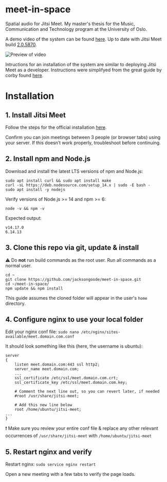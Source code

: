 # meet-in-space
Spatial audio for Jitsi Meet. My master's thesis for the Music, Communication and Technology program at the University of Oslo.

A demo video of the system can be found [here](https://vimeo.com/548286337). Up to date with Jitsi Meet build [2.0.5870](https://github.com/jitsi/jitsi-meet/releases/tag/stable%2Fjitsi-meet_5870).

![Preview of video](preview.gif)

Intructions for an installation of the system are similar to deploying Jitsi Meet as a developer. Instructions were simplifyed from the great guide by corby found [here](https://community.jitsi.org/t/how-to-how-to-build-jitsi-meet-from-source-a-developers-guide/75422).

# Installation

## 1. Install Jitsi Meet

Follow the steps for the official installation [here](https://jitsi.github.io/handbook/docs/devops-guide/devops-guide-quickstart).

Confirm you can join meetings between 3 people (or browser tabs) using your server. If this doesn’t work properly, troubleshoot before continuing.

## 2. Install npm and Node.js

Download and install the latest LTS versions of npm and Node.js:

```
sudo apt install curl && sudo apt install make
curl -sL https://deb.nodesource.com/setup_14.x | sudo -E bash -
sudo apt install -y nodejs
```

Verify versions of Node.js >= 14 and npm >= 6:

`node -v && npm -v`

Expected output:

```
v14.17.0
6.14.13
```

## 3. Clone this repo via git, update & install

⚠️ Do **not** run build commands as the root user. Run all commands as a normal user.

```
cd ~
git clone https://github.com/jacksongoode/meet-in-space.git
cd ~/meet-in-space/
npm update && npm install
```

This guide assumes the cloned folder will appear in the user's `home` directory.

## 4. Configure nginx to use your local folder

Edit your nginx conf file:
`sudo nano /etc/nginx/sites-available/meet.domain.com.conf`

It should look something like this (here, the username is ubuntu):

```
server
{
    listen meet.domain.com:443 ssl http2;
    server_name meet.domain.com;
    ...
    ssl_certificate /etc/ssl/meet.domain.com.crt;
    ssl_certificate_key /etc/ssl/meet.domain.com.key;

    # Comment the next line out, so you can revert later, if needed
    #root /usr/share/jitsi-meet;
    
    # Add this new line below
    root /home/ubuntu/jitsi-meet;
...
}
```

❗ Make sure you review your entire conf file & replace any other relevant occurrences of `/usr/share/jitsi-meet` with `/home/ubuntu/jitsi-meet`

## 5. Restart nginx and verify

Restart nginx: 
`sudo service nginx restart`

Open a new meeting with a few tabs to verify the page loads.

